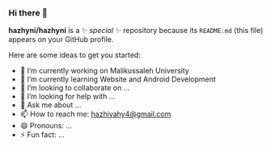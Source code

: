 ### Hi there 👋


**hazhyni/hazhyni** is a ✨ _special_ ✨ repository because its `README.md` (this file) appears on your GitHub profile.

Here are some ideas to get you started:

- 🔭 I’m currently working on Malikussaleh University
- 🌱 I’m currently learning Website and Android Development
- 👯 I’m looking to collaborate on ...
- 🤔 I’m looking for help with ...
- 💬 Ask me about ...
- 📫 How to reach me: hazhiyahy4@gmail.com
- 😄 Pronouns: ...
- ⚡ Fun fact: ...

